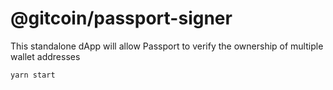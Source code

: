 # @gitcoin/passport-signer

This standalone dApp will allow Passport to verify the ownership of multiple wallet addresses

```bash
yarn start
```
